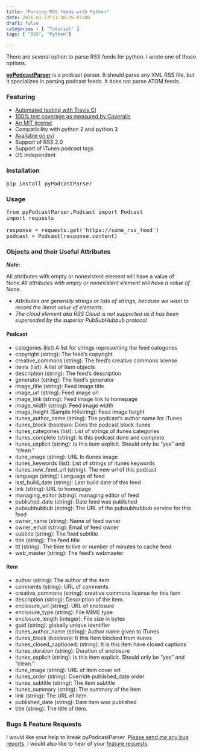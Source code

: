 ```yaml
---
title: "Parsing RSS feeds with Python"
date: 2016-01-23T11:38:35-07:00
draft: false
categories : [ "Tutorial" ]
tags: [ "RSS", "Python"]

---
```



There are several option to parse RSS feeds for python. I wrote one of those options.

[**pyPodcastParser**](https://github.com/jrigden/pyPodcastParser) is a podcast parser. It should parse any XML RSS file, but it specializes in parsing podcast feeds. It does not parse ATOM feeds.

### **Featuring**

*   [Automated testing with Travis CI](https://travis-ci.org/jrigden/pyPodcastParser)
*   [100% test coverage as measured by Coveralls](https://coveralls.io/github/jrigden/pyPodcastParser?branch=master)
*   [An MIT license](https://opensource.org/licenses/MIT)
*   Compatibility with python 2 and python 3
*   [Available on pyi](https://pypi.python.org/pypi/pyPodcastParser)
*   Support of RSS 2.0
*   Support of iTunes podcast tags
*   OS independent

### Installation

<pre name="560a" id="560a" class="graf graf--pre graf-after--h3">pip install pyPodcastParser</pre>

### Usage

<pre name="89af" id="89af" class="graf graf--pre graf-after--h3">from pyPodcastParser.Podcast import Podcast  
import requests  

response = requests.get('https://some_rss_feed')  
podcast = Podcast(response.content)</pre>

### Objects and their Useful Attributes

**_Note:_**

All attributes with empty or nonexistent element will have a value of None._All attributes with empty or nonexistent element will have a value of None._

*   _Attributes are generally strings or lists of strings, because we want to record the literal value of elements._
*   _The cloud element aka RSS Cloud is not supported as it has been superseded by the superior PubSubHubbub protocol_

#### Podcast

*   categories (list) A list for strings representing the feed categories
*   copyright (string): The feed’s copyright
*   creative_commons (string): The feed’s creative commons license
*   items (list): A list of Item objects
*   description (string): The feed’s description
*   generator (string): The feed’s generator
*   image_title (string): Feed image title
*   image_url (string): Feed image url
*   image_link (string): Feed image link to homepage
*   image_width (string): Feed image width
*   image_height (Sample H4string): Feed image height
*   itunes_author_name (string): The podcast’s author name for iTunes
*   itunes_block (boolean): Does the podcast block itunes
*   itunes_categories (list): List of strings of itunes categories
*   itunes_complete (string): Is this podcast done and complete
*   itunes_explicit (string): Is this item explicit. Should only be “yes” and “clean.”
*   itune_image (string): URL to itunes image
*   itunes_keywords (list): List of strings of itunes keywords
*   itunes_new_feed_url (string): The new url of this podcast
*   language (string): Language of feed
*   last_build_date (string): Last build date of this feed
*   link (string): URL to homepage
*   managing_editor (string): managing editor of feed
*   published_date (string): Date feed was published
*   pubsubhubbub (string): The URL of the pubsubhubbub service for this feed
*   owner_name (string): Name of feed owner
*   owner_email (string): Email of feed owner
*   subtitle (string): The feed subtitle
*   title (string): The feed title
*   ttl (string): The time to live or number of minutes to cache feed
*   web_master (string): The feed’s webmaster

#### Item

*   author (string): The author of the item
*   comments (string): URL of comments
*   creative_commons (string): creative commons license for this item
*   description (string): Description of the item.
*   enclosure_url (string): URL of enclosure
*   enclosure_type (string): File MIME type
*   enclosure_length (integer): File size in bytes
*   guid (string): globally unique identifier
*   itunes_author_name (string): Author name given to iTunes
*   itunes_block (boolean): It this Item blocked from itunes
*   itunes_closed_captioned: (string): It is this item have closed captions
*   itunes_duration (string): Duration of enclosure
*   itunes_explicit (string): Is this item explicit. Should only be “yes” and “clean.”
*   itune_image (string): URL of item cover art
*   itunes_order (string): Override published_date order
*   itunes_subtitle (string): The item subtitle
*   itunes_summary (string): The summary of the item
*   link (string): The URL of item.
*   published_date (string): Date item was published
*   title (string): The title of item.

### Bugs & Feature Requests

I would like your help to break pyPodcastParser. P[lease send me any bug reports](https://github.com/jrigden/pyPodcastParser/issues/new). I would also like to hear of your [feature requests](https://github.com/jrigden/pyPodcastParser/issues/new).
